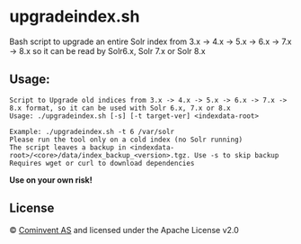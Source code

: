# upgradeindex.sh

Bash script to upgrade an entire Solr index from 3.x -> 4.x -> 5.x -> 6.x -> 7.x -> 8.x so it can be read by Solr6.x, Solr 7.x or Solr 8.x

## Usage:

    Script to Upgrade old indices from 3.x -> 4.x -> 5.x -> 6.x -> 7.x -> 8.x format, so it can be used with Solr 6.x, 7.x or 8.x
    Usage: ./upgradeindex.sh [-s] [-t target-ver] <indexdata-root>
    
    Example: ./upgradeindex.sh -t 6 /var/solr
    Please run the tool only on a cold index (no Solr running)
    The script leaves a backup in <indexdata-root>/<core>/data/index_backup_<version>.tgz. Use -s to skip backup
    Requires wget or curl to download dependencies

**Use on your own risk!**

## License

© [Cominvent AS](www.cominvent.com) and licensed under the Apache License v2.0
